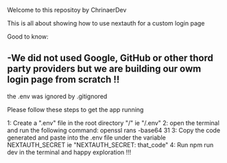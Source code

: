 Welcome to this repositoy by ChrinaerDev

This is all about showing how to use nextauth for a custom login page

Good to know:

-We did not used Google, GitHub or other thord party providers but we are building our owm login page from scratch !!
-------------------------------
the .env was ignored by .gitignored

Please follow these steps to get the app running

1: Create a ".env" file in the root directory "/" ie "/.env"
2: open the terminal and run the following command:  openssl rans -base64 31 
3: Copy the code generated and paste into the .env file under the variable 
NEXTAUTH_SECRET ie "NEXTAUTH_SECRET: that_code"
4: Run npm run dev in the terminal and happy exploration !!!